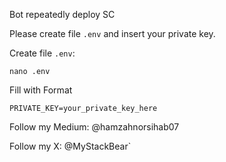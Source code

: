 Bot repeatedly deploy SC




Please create file `.env` and insert your private key.

Create file `.env`:

`nano .env`

Fill with Format

`PRIVATE_KEY=your_private_key_here`




Follow my Medium: @hamzahnorsihab07

Follow my X: @MyStackBear`

